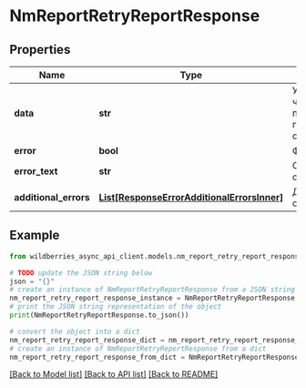 # NmReportRetryReportResponse


## Properties

Name | Type | Description | Notes
------------ | ------------- | ------------- | -------------
**data** | **str** | Уведомление, что началась повторная генерация отчёта | [optional] 
**error** | **bool** | Флаг ошибки | [optional] 
**error_text** | **str** | Описание ошибки | [optional] 
**additional_errors** | [**List[ResponseErrorAdditionalErrorsInner]**](ResponseErrorAdditionalErrorsInner.md) | Дополнительные ошибки | [optional] 

## Example

```python
from wildberries_async_api_client.models.nm_report_retry_report_response import NmReportRetryReportResponse

# TODO update the JSON string below
json = "{}"
# create an instance of NmReportRetryReportResponse from a JSON string
nm_report_retry_report_response_instance = NmReportRetryReportResponse.from_json(json)
# print the JSON string representation of the object
print(NmReportRetryReportResponse.to_json())

# convert the object into a dict
nm_report_retry_report_response_dict = nm_report_retry_report_response_instance.to_dict()
# create an instance of NmReportRetryReportResponse from a dict
nm_report_retry_report_response_from_dict = NmReportRetryReportResponse.from_dict(nm_report_retry_report_response_dict)
```
[[Back to Model list]](../README.md#documentation-for-models) [[Back to API list]](../README.md#documentation-for-api-endpoints) [[Back to README]](../README.md)


